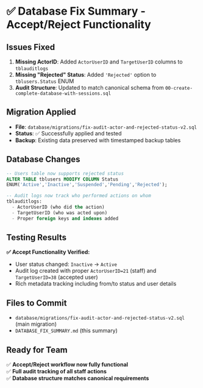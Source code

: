 # ✅ Database Fix Summary - Accept/Reject Functionality

## Issues Fixed
1. **Missing ActorID**: Added `ActorUserID` and `TargetUserID` columns to `tblauditlogs` 
2. **Missing "Rejected" Status**: Added `'Rejected'` option to `tblusers.Status` ENUM
3. **Audit Structure**: Updated to match canonical schema from `00-create-complete-database-with-sessions.sql`

## Migration Applied
- **File**: `database/migrations/fix-audit-actor-and-rejected-status-v2.sql`
- **Status**: ✅ Successfully applied and tested
- **Backup**: Existing data preserved with timestamped backup tables

## Database Changes
```sql
-- Users table now supports rejected status
ALTER TABLE tblusers MODIFY COLUMN Status 
ENUM('Active','Inactive','Suspended','Pending','Rejected');

-- Audit logs now track who performed actions on whom
tblauditlogs:
  - ActorUserID (who did the action)
  - TargetUserID (who was acted upon)  
  - Proper foreign keys and indexes added
```

## Testing Results
**✅ Accept Functionality Verified:**
- User status changed: `Inactive` → `Active`
- Audit log created with proper `ActorUserID=21` (staff) and `TargetUserID=38` (accepted user)
- Rich metadata tracking including from/to status and user details

## Files to Commit
- `database/migrations/fix-audit-actor-and-rejected-status-v2.sql` (main migration)
- `DATABASE_FIX_SUMMARY.md` (this summary)

## Ready for Team
✅ **Accept/Reject workflow now fully functional**  
✅ **Full audit tracking of all staff actions**  
✅ **Database structure matches canonical requirements**